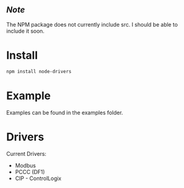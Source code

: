 ## *Note*

The NPM package does not currently include src.  I should be able to include it soon.

# Install

```sh
npm install node-drivers
```

# Example

Examples can be found in the examples folder.

# Drivers

Current Drivers:
- Modbus
- PCCC (DF1)
- CIP - ControlLogix
